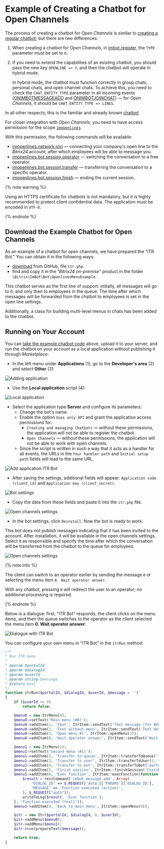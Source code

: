 # Example of Creating a Chatbot for Open Channels

The process of creating a chatbot for *Open Channels* is similar to [creating a regular chatbot](./index.md), but there are two differences:

1. When creating a chatbot for *Open Channels*, in [imbot.register](../../api-reference/chat-bots/imbot-register.md), the `TYPE` parameter must be set to `O`.

2. If you need to extend the capabilities of an existing chatbot, you should pass the new key `OPENLINE => Y`, and then the chatbot will operate in hybrid mode.

   In hybrid mode, the chatbot must function correctly in group chats, personal chats, and open channel chats. To achieve this, you need to check the `CHAT_ENTITY_TYPE` parameter in all incoming events ([ONIMBOTMESSAGEADD](../../api-reference/chat-bots/messages/events/on-imbot-message-add.md) and [ONIMBOTJOINCHAT](../../api-reference/chat-bots/chats/events/on-imbot-join-chat.md)) — for *Open Channels*, it should be `CHAT_ENTITY_TYPE => LINES`.

In all other respects, this is the familiar and already known [chatbot](./index.md).

For closer integration with *Open Channels*, you need to have access permission for the scope [`imopenlines`](../../api-reference/scopes/permissions.md).

With this permission, the following commands will be available:

- [imopenlines.network.join](../../api-reference/imopenlines/openlines/imopenlines-network-join.md) — connecting your company's open line to the *Bitrix24* account, after which employees will be able to message you.
- [imopenlines.bot.session.operator](../../api-reference/imopenlines/openlines/chat-bots/imopenlines-bot-session-operator.md) — switching the conversation to a free operator.
- [imopenlines.bot.session.transfer](../../api-reference/imopenlines/openlines/chat-bots/imopenlines-bot-session-transfer.md) — transferring the conversation to a specific operator.
- [imopenlines.bot.session.finish](../../api-reference/imopenlines/openlines/chat-bots/imopenlines-bot-session-finish.md) — ending the current session.

{% note warning %}

Using an HTTPS certificate for chatbots is not mandatory, but it is highly recommended to protect client confidential data. The application must be encoded in `UTF-8`.

{% endnote %}

## Download the Example Chatbot for Open Channels

As an example of a chatbot for open channels, we have prepared the "ITR Bot." You can obtain it in the following ways:

- [download](https://github.com/bitrix24com/bots) from GitHub, file `itr.php`.
- find and copy it in the *"Bitrix24 on-premise"* product in the folder `\Bitrix\ImBot\Bot\OpenlinesMenuExample`.

This chatbot serves as the first line of support: initially, all messages will go to it, and only then to employees in the queue. The time after which messages will be forwarded from the chatbot to employees is set in the open line settings.

Additionally, a class for building multi-level menus in chats has been added to the chatbot.

## Running on Your Account

You can [take the example chatbot code](#download-the-example-chatbot-for-open-channels) above, upload it to your server, and run the chatbot on your account as a local application without publishing it through *Marketplace*:

- In the left menu under **Applications** (1), go to the **Developer's area** (2) and select **Other** (3):

![Adding application](./_images/chatbot1_sm.jpg)

- Use the **Local application** script (4):

![Local application](./_images/chatbot2_sm.jpg)

- Select the application type **Server** and configure its parameters:
  - Change the bot's name.
  - Enable the option `Uses only API` and grant the application access permissions for:
     - `Creating and managing Chatbots` — without these permissions, the application will not be able to register the chatbot.
     - `Open Channels` — without these permissions, the application will not be able to work with open channels.
  - Since the script is written in such a way that it acts as a handler for all events, the URLs in the `Your handler path` and `Initial setup path` fields will lead to the same URL.

![Add application ITR Bot](./_images/chatbot3_sm.png)

- After saving the settings, additional fields will appear: `Application code (client_id)` and `Application key (client_secret)`.

![Bot settings](./_images/chatbot4_sm.png)

- Copy the data from these fields and paste it into the `itr.php` file.

![Open channels settings](./_images/chatbot5.png)

- In the bot settings, click `Reinstall`. Now the bot is ready to work.

This bot does not publish messages indicating that it has been invited to the account. After installation, it will be available in the open channels settings. Select it as responsible and specify the time after which the conversation will be transferred from the chatbot to the queue for employees:

![Open channels settings](./_images/ol_options_sm.png)

{% note info %}

The client can switch to an operator earlier by sending the message `0` or selecting the menu item `0. Wait operator answer`.

With any chatbot, pressing `0` will redirect the user to an operator; no additional processing is required.

{% endnote %}

Below is a dialogue: first, "ITR Bot" responds, the client clicks on the menu items, and then the queue switches to the operator as the client selected the menu item **0. Wait operator answer**:

![Dialogue with ITR Bot](./_images/ol_chat_sm.png)

You can configure your own menu in "ITR Bot" in the `itrRun` method:

```php
/**
* Run ITR menu
*
* @param $portalId
* @param $dialogId
* @param $userId
* @param string $message
* @return bool
*/
function itrRun($portalId, $dialogId, $userId, $message = '')
{
    if ($userId <= 0)
        return false;

    $menu0 = new ItrMenu(0);
    $menu0->setText('Main menu (#0)');
    $menu0->addItem(1, 'Text', ItrItem::sendText('Text message (for #USER_NAME#)'));
    $menu0->addItem(2, 'Text without menu', ItrItem::sendText('Text message without menu', true));
    $menu0->addItem(3, 'Open menu #1', ItrItem::openMenu(1));
    $menu0->addItem(0, 'Wait operator answer', ItrItem::sendText('Wait operator answer', true));

    $menu1 = new ItrMenu(1);
    $menu1->setText('Second menu (#1)');
    $menu1->addItem(2, 'Transfer to queue', ItrItem::transferToQueue('Transfer to queue'));
    $menu1->addItem(3, 'Transfer to user', ItrItem::transferToUser(1, false, 'Transfer to user #1'));
    $menu1->addItem(4, 'Transfer to bot', ItrItem::transferToBot('marta', true, 'Transfer to bot Marta', 'Marta not found :('));
    $menu1->addItem(5, 'Finish session', ItrItem::finishSession('Finish session'));
    $menu1->addItem(6, 'Exec function', ItrItem::execFunction(function($context){
        $result = restCommand('imbot.message.add', Array(
            "DIALOG_ID" => $_REQUEST['data']['PARAMS']['DIALOG_ID'],
            "MESSAGE" => 'Function executed (action)',
        ), $_REQUEST["auth"]);
        writeToLog($result, 'Exec function');
    }, 'Function executed (text)'));
    $menu1->addItem(9, 'Back to main menu', ItrItem::openMenu(0));

    $itr = new Itr($portalId, $dialogId, 0, $userId);
    $itr->addMenu($menu0);
    $itr->addMenu($menu1);
    $itr->run(prepareText($message));

    return true;
}
```